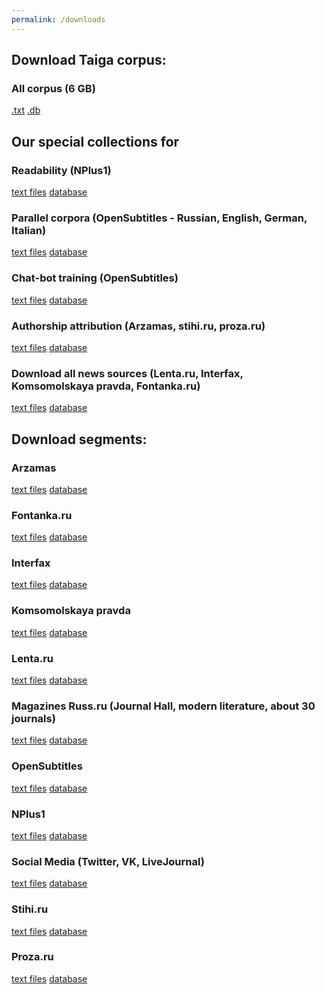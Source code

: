 ```yaml
---
permalink: /downloads
---
```


## Download Taiga corpus:

<h3>All corpus (6 GB)</h3><a href="http://bit.ly/2BzJKxc" class="btn-small">.txt</a> <a href="http://bit.ly/2l8fbHT" class="btn-small">.db</a>

## Our special collections for

### Readability (NPlus1)
<a href="http://bit.ly/2C2dpQQ" class="btn-small">text files</a> <a href="http://bit.ly/2lbpuuK" class="btn-small">database</a>

### Parallel corpora (OpenSubtitles - Russian, English, German, Italian)
<a href="http://bit.ly/2zsXCaI" class="btn-small">text files</a> <a href="http://bit.ly/2BNcjvd" class="btn-small">database</a>

### Chat-bot training (OpenSubtitles)
<a href="http://bit.ly/2zrEOJ8" class="btn-small">text files</a> <a href="http://bit.ly/2DL80Oq" class="btn-small">database</a>

### Authorship attribution (Arzamas, stihi.ru, proza.ru)
<a href="http://bit.ly/2DJJ5uG" class="btn-small">text files</a> <a href="http://bit.ly/2l8yOQf" class="btn-small">database</a>

### Download all news sources (Lenta.ru, Interfax, Komsomolskaya pravda, Fontanka.ru)
<a href="http://bit.ly/2pvhWZm" class="btn-small">text files</a> <a href="http://bit.ly/2Dc16AW" class="btn-small">database</a>

## Download segments:

### Arzamas
<a href="http://bit.ly/2BONteN" class="btn-small">text files</a> <a href="http://bit.ly/2Bz3iBW" class="btn-small">database</a>

### Fontanka.ru
<a href="http://bit.ly/2Db4WKD" class="btn-small">text files</a> <a href="http://bit.ly/2C86Z5e" class="btn-small">database</a>

### Interfax
<a href="http://bit.ly/2D8VQO8" class="btn-small">text files</a> <a href="http://bit.ly/2C7PcLa" class="btn-small">database</a>

### Komsomolskaya pravda
<a href="http://bit.ly/2D8W8oc" class="btn-small">text files</a> <a href="http://bit.ly/2DMYLxs" class="btn-small">database</a>

### Lenta.ru
<a href="http://bit.ly/2DM8WlB" class="btn-small">text files</a> <a href="http://bit.ly/2C35sxl" class="btn-small">database</a>

### Magazines Russ.ru (Journal Hall, modern literature, about 30 journals)
<a href="http://bit.ly/2BOxMUP" class="btn-small">text files</a> <a href="http://bit.ly/2DJIrgK" class="btn-small">database</a>

### OpenSubtitles
<a href="http://bit.ly/2BBwEzH" class="btn-small">text files</a> <a href="http://bit.ly/2DciJAf" class="btn-small">database</a>

### NPlus1
<a href="http://bit.ly/2C4YpSp" class="btn-small">text files</a> <a href="http://bit.ly/2DMagoz" class="btn-small">database</a>

### Social Media (Twitter, VK, LiveJournal)
<a href="http://bit.ly/2C4vFeW" class="btn-small">text files</a> <a href="#" class="btn-small">database</a>

### Stihi.ru
<a href="http://bit.ly/2DO34bs" class="btn-small">text files</a> <a href="http://bit.ly/2BxDDcF" class="btn-small">database</a>

### Proza.ru
<a href="http://bit.ly/2la8iGe" class="btn-small">text files</a> <a href="http://bit.ly/2C7QplG" class="btn-small">database</a>
